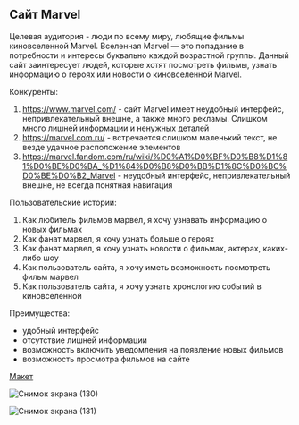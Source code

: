 ## Сайт Marvel
Целевая аудитория - люди по всему миру, любящие фильмы киновселенной Marvel. Вселенная Marvel — это попадание в потребности и интересы буквально каждой возрастной 
группы. Данный сайт заинтересует людей, которые хотят посмотреть фильмы, узнать информацию о героях или новости о киновселенной Marvel.

Конкуренты:
1. https://www.marvel.com/ - сайт Marvel имеет неудобный интерфейс, непривлекательный внешне, а также много рекламы. Слишком много лишней информации и ненужных деталей
2. https://marvel.com.ru/ - встречается слишком маленький текст, не везде удачное расположение элементов
3. https://marvel.fandom.com/ru/wiki/%D0%A1%D0%BF%D0%B8%D1%81%D0%BE%D0%BA_%D1%84%D0%B8%D0%BB%D1%8C%D0%BC%D0%BE%D0%B2_Marvel - неудобный интерфейс, непривлекательный внешне,
не всегда понятная навигация 

Пользовательские истории:
1. Как любитель фильмов марвел, я хочу узнавать информацию о новых фильмах
2. Как фанат марвел, я хочу узнать больше о героях
3. Как фанат марвел, я хочу узнать новости о фильмах, актерах, каких-либо шоу
4. Как пользователь сайта, я хочу иметь возможность посмотреть фильм марвел
5. Как пользователь сайта, я хочу узнать хронологию событий в киновселенной

Преимущества:
* удобный интерфейс
* отсутствие лишней информации
* возможность включить уведомления на появление новых фильмов
* возможность просмотра фильмов на сайте

[Макет](https://www.figma.com/file/0iMZJEvT7dDQutkTWcDWlv/Untitled?node-id=0%3A1)

![Снимок экрана (130)](https://user-images.githubusercontent.com/98607315/163543249-973ac340-c66a-48a9-bca2-fa4d7684e14b.png)

![Снимок экрана (131)](https://user-images.githubusercontent.com/98607315/163543374-21d57adf-7b0c-4f91-a170-e58648ce25d7.png)

